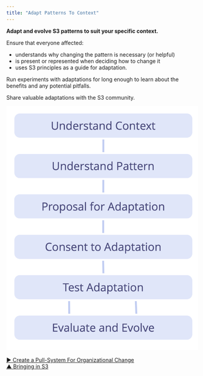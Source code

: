 ```yaml
---
title: "Adapt Patterns To Context"
---
```



**Adapt and evolve S3 patterns to suit your specific context.**

Ensure that everyone affected:

-   understands why changing the pattern is necessary (or helpful)
-   is present or represented when deciding how to change it
-   uses S3 principles as a guide for adaptation.

Run experiments with adaptations for long enough to learn about the benefits and any potential pitfalls.

Share valuable adaptations with the S3 community.

![Phases of adapting patterns to a specific context](img/process/adapt-pattern-to-context.png)



[&#9654; Create a Pull-System For Organizational Change](create-a-pull-system-for-organizational-change.html)<br/>[&#9650; Bringing in S3](bringing-in-s3.html)

